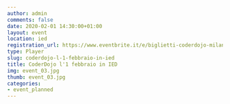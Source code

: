 ```yaml
---
author: admin
comments: false
date: 2020-02-01 14:30:00+01:00
layout: event
location: ied
registration_url: https://www.eventbrite.it/e/biglietti-coderdojo-milano-ied-milano-91421430961
type: Player
slug: coderdojo-l-1-febbraio-in-ied
title: CoderDojo l'1 febbraio in IED
img: event_03.jpg
thumb: event_03.jpg
categories:
- event_planned
---
```


